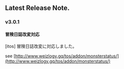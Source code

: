 ## Latest Release Note.

### v3.0.1

#### 冒険日誌改変対応

[itos] 冒険日誌改変に対応しました。

see [http://www.weizlogy.gq/tos/addon/monsterstatus/](http://www.weizlogy.gq/tos/addon/monsterstatus/) 